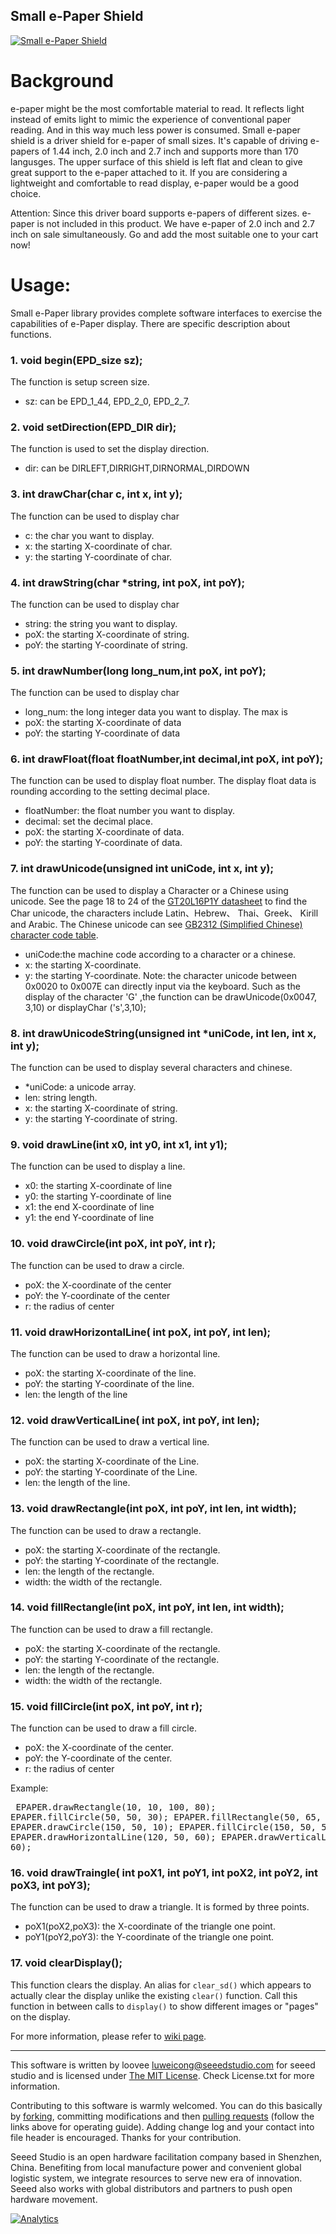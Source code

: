 Small e-Paper Shield
---------------------------------------------------------

[![Small e-Paper Shield](http://www.seeedstudio.com/depot/images/product/e%20shield_04.jpg)](http://www.seeedstudio.com/depot/small-epaper-shield-p-1597.html?cPath=34_82)

# Background
e-paper might be the most comfortable material to read. It reflects light instead of emits light to mimic the experience of conventional paper reading. And in this way much less power is consumed. Small e-paper shield is a driver shield for e-paper of small sizes. It's capable of driving e-papers of 1.44 inch, 2.0 inch and 2.7 inch and supports more than 170 langusges. The upper surface of this shield is left flat and clean to give great support to the e-paper attached to it. If you are considering a lightweight and comfortable to read display, e-paper would be a good choice.
 
Attention: Since this driver board supports e-papers of different sizes. e-paper is not included in this product. We have e-paper of 2.0 inch and 2.7 inch on sale simultaneously. Go and add the most suitable one to your cart now!



# Usage:
Small e-Paper library provides complete software interfaces to exercise the capabilities of e-Paper display. There are  specific description about functions.


### 1. void begin(EPD_size sz);
The function is setup screen size.

* sz: can be EPD_1_44, EPD_2_0, EPD_2_7.


### 2. void setDirection(EPD_DIR dir);
The function is used to set the display direction.

* dir: can be DIRLEFT,DIRRIGHT,DIRNORMAL,DIRDOWN


### 3. int drawChar(char c, int x, int y);
The function can be used to display char

* c: the char you want to display. 
* x: the starting X-coordinate of char.
* y: the starting Y-coordinate of char.


### 4. int drawString(char *string, int poX, int poY);
The function can be used to display char

* string: the string you want to display. 
* poX: the starting X-coordinate of string.
* poY: the starting Y-coordinate of string.

### 5. int drawNumber(long long_num,int poX, int poY);
The function can be used to display char

* long_num: the long integer data you want to display. The max is 
* poX: the starting X-coordinate of data
* poY: the starting Y-coordinate of data


### 6. int drawFloat(float floatNumber,int decimal,int poX, int poY);
The function can be used to display float number. The display float data is rounding according to the setting decimal place.

* floatNumber: the float number you want to display. 
* decimal: set the decimal place. 
* poX: the starting X-coordinate of data.
* poY: the starting Y-coordinate of data.

### 7. int drawUnicode(unsigned int uniCode, int x, int y);
The function can be used to display a Character or a Chinese using unicode. See the page 18 to 24 of the [GT20L16P1Y datasheet](http://www.seeedstudio.com/wiki/File:GT20L16P1Y_Datasheet.pdf) to find the Char unicode, the characters include Latin、Hebrew、 Thai、Greek、 Kirill and Arabic. The Chinese unicode  can see [GB2312 (Simplified Chinese) character code table](http://www.seeedstudio.com/wiki/File:Character_code_table.pdf). 

* uniCode:the machine code according to a character or a chinese. 
* x: the starting X-coordinate.
* y: the starting Y-coordinate.
Note: the character unicode between 0x0020 to 0x007E can directly input via the keyboard. Such as the display of the character 'G' ,the function can be drawUnicode(0x0047, 3,10) or displayChar ('s',3,10);


### 8. int drawUnicodeString(unsigned int *uniCode, int len, int x, int y);
The function can be used to display several characters and chinese.

* *uniCode: a unicode array. 
* len: string length. 
* x: the starting X-coordinate of string.
* y: the starting Y-coordinate of string.


### 9. void drawLine(int x0, int y0, int x1, int y1);
The function can be used to display a line.

* x0: the starting X-coordinate of line
* y0: the starting Y-coordinate of line
* x1: the end X-coordinate of line
* y1: the end Y-coordinate of line


### 10. void drawCircle(int poX, int poY, int r);
The function can be used to draw a circle.

* poX: the X-coordinate of the center
* poY: the Y-coordinate of the center 
* r: the radius of center
 

### 11. void drawHorizontalLine( int poX, int poY, int len);
The function can be used to draw a horizontal line.

* poX: the starting X-coordinate of the line.
* poY: the starting Y-coordinate of the line.
* len: the length of the line


### 12. void drawVerticalLine( int poX, int poY, int len);
The function can be used to draw a vertical line.

* poX: the starting X-coordinate of the Line.
* poY: the starting Y-coordinate of the Line.
* len: the length of the line.


### 13. void drawRectangle(int poX, int poY, int len, int width);
The function can be used to draw a rectangle.

* poX: the starting X-coordinate of the rectangle.
* poY: the starting Y-coordinate of the rectangle.
* len: the length of the rectangle.
* width: the width of the rectangle.


### 14. void fillRectangle(int poX, int poY, int len, int width);
The function can be used to draw a fill rectangle.

* poX: the starting X-coordinate of the rectangle.
* poY: the starting Y-coordinate of the rectangle.
* len: the length of the rectangle.
* width: the width of the rectangle.


### 15. void fillCircle(int poX, int poY, int r);
The function can be used to draw a fill circle.

* poX: the X-coordinate of the center.
* poY: the Y-coordinate of the center. 
* r: the radius of center

Example:<pre> 
    EPAPER.drawRectangle(10, 10, 100, 80);
    EPAPER.fillCircle(50, 50, 30);
    EPAPER.fillRectangle(50, 65, 50, 20);
    EPAPER.drawCircle(150, 50, 10);
    EPAPER.fillCircle(150, 50, 5);
    EPAPER.drawHorizontalLine(120, 50, 60);
    EPAPER.drawVerticalLine(150, 20, 60);</pre>


### 16. void drawTraingle( int poX1, int poY1, int poX2, int poY2, int poX3, int poY3);
The function can be used to draw a triangle. It is formed by three points.

* poX1(poX2,poX3): the X-coordinate of the triangle one point.
* poY1(poY2,poY3): the Y-coordinate of the triangle one point.

### 17. void clearDisplay();
This function clears the display. An alias for ```clear_sd()``` which appears to actually clear the display unlike the existing ```clear()``` function. Call this function in between calls to ```display()``` to show different images or "pages" on the display. 


For more information, please refer to [wiki page](http://www.seeedstudio.com/wiki/Small_e-Paper_Shield).

    
----

This software is written by loovee [luweicong@seeedstudio.com](luweicong@seeedstudio.com "luweicong@seeedstudio.com") for seeed studio
and is licensed under [The MIT License](http://opensource.org/licenses/mit-license.php). Check License.txt for more information.

Contributing to this software is warmly welcomed. You can do this basically by
[forking](https://help.github.com/articles/fork-a-repo), committing modifications and then [pulling requests](https://help.github.com/articles/using-pull-requests) (follow the links above
for operating guide). Adding change log and your contact into file header is encouraged.
Thanks for your contribution.

Seeed Studio is an open hardware facilitation company based in Shenzhen, China. 
Benefiting from local manufacture power and convenient global logistic system, 
we integrate resources to serve new era of innovation. Seeed also works with 
global distributors and partners to push open hardware movement.




[![Analytics](https://ga-beacon.appspot.com/UA-46589105-3/Small_ePaper_Shield)](https://github.com/igrigorik/ga-beacon)
